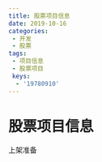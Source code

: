 ```yaml
---
title: 股票项目信息
date: 2019-10-16
categories: 
 - 开发
 - 股票
tags:
 - 项目信息
 - 股票项目
 keys:
  - '19780910'
---
```

# 股票项目信息

上架准备
